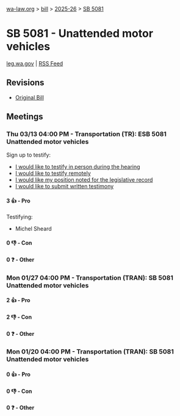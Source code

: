 [wa-law.org](/) > [bill](/bill/) > [2025-26](/bill/2025-26/) > [SB 5081](/bill/2025-26/sb/5081/)

# SB 5081 - Unattended motor vehicles
[leg.wa.gov](https://app.leg.wa.gov/billsummary?BillNumber=5081&Year=2025&Initiative=false) | [RSS Feed](./rss.xml)

## Revisions
* [Original Bill](1/)

## Meetings
### Thu 03/13 04:00 PM - Transportation (TR): ESB 5081 Unattended motor vehicles
Sign up to testify:
* [I would like to testify in person during the hearing](https://app.leg.wa.gov/csi/Testifier/Add?chamber=House&mId=32961&aId=165331&caId=26292&tId=1)
* [I would like to testify remotely](https://app.leg.wa.gov/csi/Testifier/Add?chamber=House&mId=32961&aId=165331&caId=26292&tId=2)
* [I would like my position noted for the legislative record](https://app.leg.wa.gov/csi/Testifier/Add?chamber=House&mId=32961&aId=165331&caId=26292&tId=3)
* [I would like to submit written testimony](https://app.leg.wa.gov/csi/Testifier/Add?chamber=House&mId=32961&aId=165331&caId=26292&tId=4)

#### 3 👍 - Pro
Testifying:
* Michel Sheard

#### 0 👎 - Con

#### 0 ❓ - Other

### Mon 01/27 04:00 PM - Transportation (TRAN): SB 5081 Unattended motor vehicles
#### 2 👍 - Pro

#### 2 👎 - Con

#### 0 ❓ - Other

### Mon 01/20 04:00 PM - Transportation (TRAN): SB 5081 Unattended motor vehicles
#### 0 👍 - Pro

#### 0 👎 - Con

#### 0 ❓ - Other
